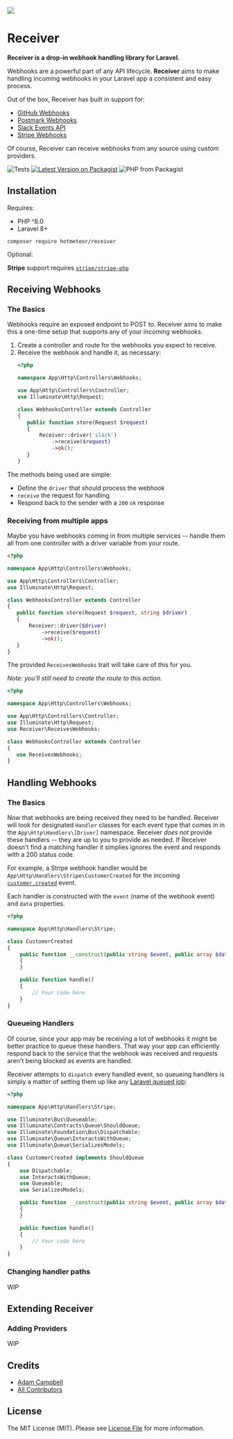 ![](https://media.giphy.com/media/LoCDk7fecj2dwCtSB3/giphy.gif)

# Receiver

**Receiver is a drop-in webhook handling library for Laravel.**

Webhooks are a powerful part of any API lifecycle. **Receiver** aims to make handling incoming webhooks in your Laravel app a consistent and easy process.

Out of the box, Receiver has built in support for:

- [GitHub Webhooks](https://docs.github.com/en/developers/webhooks-and-events/webhooks/about-webhooks)
- [Postmark Webhooks](https://postmarkapp.com/developer/webhooks/webhooks-overview)
- [Slack Events API](https://api.slack.com/apis/connections/events-api)
- [Stripe Webhooks](https://stripe.com/docs/webhooks)

Of course, Receiver can receive webhooks from any source using custom providers.

![Tests](https://github.com/hotmeteor/receiver/workflows/Tests/badge.svg)
[![Latest Version on Packagist](https://img.shields.io/packagist/vpre/hotmeteor/receiver.svg?style=flat-square)](https://packagist.org/packages/hotmeteor/receiver)
![PHP from Packagist](https://img.shields.io/packagist/php-v/hotmeteor/receiver)

## Installation

Requires:

- PHP ^8.0
- Laravel 8+

```shell
composer require hotmeteor/receiver
```

Optional:

**Stripe** support requires [`stripe/stripe-php`](https://github.com/stripe/stripe-php)

## Receiving Webhooks

### The Basics

Webhooks require an exposed endpoint to POST to. Receiver aims to make this a one-time setup that supports any of your incoming webhooks.

1. Create a controller and route for the webhooks you expect to receive.
2. Receive the webhook and handle it, as necessary:
    ```php
    <?php
    
    namespace App\Http\Controllers\Webhooks;
    
    use App\Http\Controllers\Controller;
    use Illuminate\Http\Request;
    
    class WebhooksController extends Controller
    {
       public function store(Request $request)
       {
           Receiver::driver('slack')
               ->receive($request)
               ->ok();
       }
    }
    ``` 

The methods being used are simple:

- Define the `driver` that should process the webhook
- `receive` the request for handling
- Respond back to the sender with a `200` `ok` response


### Receiving from multiple apps

Maybe you have webhooks coming in from multiple services -- handle them all from one controller with a driver variable from your route.

```php
<?php

namespace App\Http\Controllers\Webhooks;

use App\Http\Controllers\Controller;
use Illuminate\Http\Request;

class WebhooksController extends Controller
{
   public function store(Request $request, string $driver)
   {
       Receiver::driver($driver)
           ->receive($request)
           ->ok();
   }
}
```

The provided `ReceivesWebhooks` trait will take care of this for you.

_Note: you'll still need to create the route to this action._

```php
<?php

namespace App\Http\Controllers\Webhooks;

use App\Http\Controllers\Controller;
use Illuminate\Http\Request;
use Receiver\ReceivesWebhooks;

class WebhooksController extends Controller
{
   use ReceivesWebhooks;
}
```

## Handling Webhooks

### The Basics

Now that webhooks are being received they need to be handled. Receiver will look for designated `Handler` classes for each event type that comes in in the `App\Http\Handlers\[Driver]` namespace. Receiver *does not* provide these handlers -- they are up to you to provide as needed. If Receiver doesn't find a matching handler it simplies ignores the event and responds with a 200 status code.

For example, a Stripe webhook handler would be `App\Http\Handlers\Stripe\CustomerCreated` for the incoming [`customer.created`](https://stripe.com/docs/api/events/types#event_types-customer.created) event.

Each handler is constructed with the `event` (name of the webhook event) and `data` properties.

```php
<?php

namespace App\Http\Handlers\Stripe;

class CustomerCreated
{
    public function __construct(public string $event, public array $data)
    {
    }

    public function handle()
    {
        // Your code here
    }
}
```

### Queueing Handlers

Of course, since your app may be receiving a lot of webhooks it might be better practice to queue these handlers. That way your app can efficiently respond back to the service that the webhook was received and requests aren't being blocked as events are handled.

Receiver attempts to `dispatch` every handled event, so queueing handlers is simply a matter of setting them up like any [Laravel queued job](https://laravel.com/docs/9.x/queues):


```php
<?php

namespace App\Http\Handlers\Stripe;

use Illuminate\Bus\Queueable;
use Illuminate\Contracts\Queue\ShouldQueue;
use Illuminate\Foundation\Bus\Dispatchable;
use Illuminate\Queue\InteractsWithQueue;
use Illuminate\Queue\SerializesModels;

class CustomerCreated implements ShouldQueue
{
    use Dispatchable;
    use InteractsWithQueue;
    use Queueable;
    use SerializesModels;

    public function __construct(public string $event, public array $data)
    {
    }

    public function handle()
    {
        // Your code here
    }
}
```

### Changing handler paths

WIP

## Extending Receiver

### Adding Providers

WIP




## Credits

- [Adam Campbell](https://github.com/hotmeteor)
- [All Contributors](../../contributors)

## License

The MIT License (MIT). Please see [License File](LICENSE.md) for more information.

